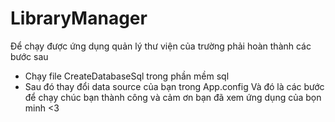 # LibraryManager

Để chạy được ứng dụng quản lý thư viện của trường phải hoàn thành các bước sau
+ Chạy file CreateDatabaseSql trong phần mềm sql
+ Sau đó thay đổi data source của bạn trong App.config 
Và đó là các bước để chạy chúc bạn thành công và cảm ơn bạn đã xem ứng dụng của bọn minh <3
